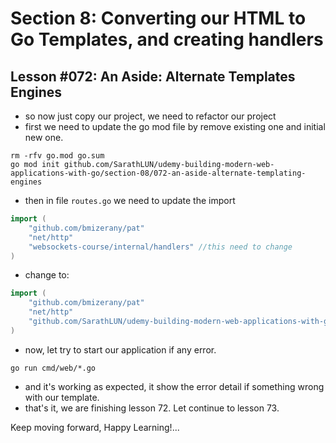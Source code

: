 # Section 8: Converting our HTML to Go Templates, and creating handlers

## Lesson #072: An Aside: Alternate Templates Engines

- so now just copy our project, we need to refactor our project
- first we need to update the go mod file by remove existing one and initial new one.

```shell
rm -rfv go.mod go.sum
go mod init github.com/SarathLUN/udemy-building-modern-web-applications-with-go/section-08/072-an-aside-alternate-templating-engines
```

- then in file `routes.go` we need to update the import 

```go
import (
	"github.com/bmizerany/pat"
	"net/http"
	"websockets-course/internal/handlers" //this need to change
)
```

- change to:

```go
import (
	"github.com/bmizerany/pat"
	"net/http"
	"github.com/SarathLUN/udemy-building-modern-web-applications-with-go/section-08/072-an-aside-alternate-templating-engines/internal/handlers" //changed to this.
)
```

- now, let try to start our application if any error.

```shell
go run cmd/web/*.go
```

- and it's working as expected, it show the error detail if something wrong with our template.
- that's it, we are finishing lesson 72. Let continue to lesson 73.

Keep moving forward, Happy Learning!...

